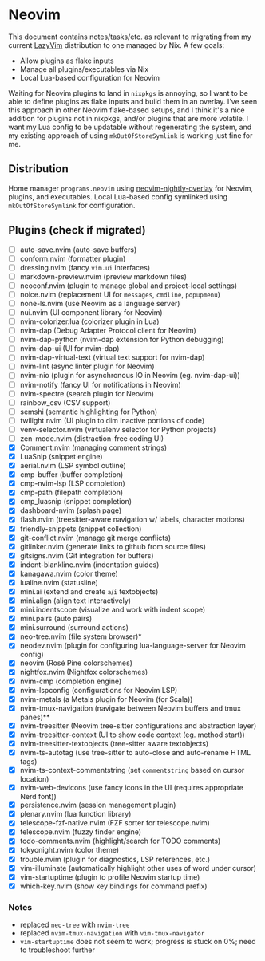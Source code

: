 <!-- markdownlint-disable MD013 -->

# Neovim

This document contains notes/tasks/etc. as relevant to migrating from my current [LazyVim](https://github.com/ascander/nvim) distribution to one managed by Nix. A few goals:

- Allow plugins as flake inputs
- Manage all plugins/executables via Nix
- Local Lua-based configuration for Neovim

Waiting for Neovim plugins to land in `nixpkgs` is annoying, so I want to be able to define plugins as flake inputs and build them in an overlay. I've seen this approach in other Neovim flake-based setups, and I think it's a nice addition for plugins not in nixpkgs, and/or plugins that are more volatile. I want my Lua config to be updatable without regenerating the system, and my existing approach of using `mkOutOfStoreSymlink` is working just fine for me.

## Distribution

Home manager `programs.neovim` using [neovim-nightly-overlay](https://github.com/nix-community/neovim-nightly-overlay) for Neovim, plugins, and executables. Local Lua-based config symlinked using `mkOutOfStoreSymlink` for configuration.

## Plugins (check if migrated)

- [ ] auto-save.nvim (auto-save buffers)
- [ ] conform.nvim (formatter plugin)
- [ ] dressing.nvim (fancy `vim.ui` interfaces)
- [ ] markdown-preview.nvim (preview markdown files)
- [ ] neoconf.nvim (plugin to manage global and project-local settings)
- [ ] noice.nvim (replacement UI for `messages`, `cmdline`, `popupmenu`)
- [ ] none-ls.nvim (use Neovim as a language server)
- [ ] nui.nvim (UI component library for Neovim)
- [ ] nvim-colorizer.lua (colorizer plugin in Lua)
- [ ] nvim-dap (Debug Adapter Protocol client for Neovim)
- [ ] nvim-dap-python (nvim-dap extension for Python debugging)
- [ ] nvim-dap-ui (UI for nvim-dap)
- [ ] nvim-dap-virtual-text (virtual text support for nvim-dap)
- [ ] nvim-lint (async linter plugin for Neovim)
- [ ] nvim-nio (plugin for asynchronous IO in Neovim (eg. nvim-dap-ui))
- [ ] nvim-notify (fancy UI for notifications in Neovim)
- [ ] nvim-spectre (search plugin for Neovim)
- [ ] rainbow_csv (CSV support)
- [ ] semshi (semantic highlighting for Python)
- [ ] twilight.nvim (UI plugin to dim inactive portions of code)
- [ ] venv-selector.nvim (virtualenv selector for Python projects)
- [ ] zen-mode.nvim (distraction-free coding UI)
- [x] Comment.nvim (managing comment strings)
- [x] LuaSnip (snippet engine)
- [x] aerial.nvim (LSP symbol outline)
- [x] cmp-buffer (buffer completion)
- [x] cmp-nvim-lsp (LSP completion)
- [x] cmp-path (filepath completion)
- [x] cmp_luasnip (snippet completion)
- [x] dashboard-nvim (splash page)
- [x] flash.nvim (treesitter-aware navigation w/ labels, character motions)
- [x] friendly-snippets (snippet collection)
- [x] git-conflict.nvim (manage git merge conflicts)
- [x] gitlinker.nvim (generate links to github from source files)
- [x] gitsigns.nvim (Git integration for buffers)
- [x] indent-blankline.nvim (indentation guides)
- [x] kanagawa.nvim (color theme)
- [x] lualine.nvim (statusline)
- [x] mini.ai (extend and create `a`/`i` textobjects)
- [x] mini.align (align text interactively)
- [x] mini.indentscope (visualize and work with indent scope)
- [x] mini.pairs (auto pairs)
- [x] mini.surround (surround actions)
- [x] neo-tree.nvim (file system browser)\*
- [x] neodev.nvim (plugin for configuring lua-language-server for Neovim config)
- [x] neovim (Rosé Pine colorschemes)
- [x] nightfox.nvim (Nightfox colorschemes)
- [x] nvim-cmp (completion engine)
- [x] nvim-lspconfig (configurations for Neovim LSP)
- [x] nvim-metals (a Metals plugin for Neovim (for Scala))
- [x] nvim-tmux-navigation (navigate between Neovim buffers and tmux panes)\*\*
- [x] nvim-treesitter (Neovim tree-sitter configurations and abstraction layer)
- [x] nvim-treesitter-context (UI to show code context (eg. method start))
- [x] nvim-treesitter-textobjects (tree-sitter aware textobjects)
- [x] nvim-ts-autotag (use tree-sitter to auto-close and auto-rename HTML tags)
- [x] nvim-ts-context-commentstring (set `commentstring` based on cursor location)
- [x] nvim-web-devicons (use fancy icons in the UI (requires appropriate Nerd font))
- [x] persistence.nvim (session management plugin)
- [x] plenary.nvim (lua function library)
- [x] telescope-fzf-native.nvim (FZF sorter for telescope.nvim)
- [x] telescope.nvim (fuzzy finder engine)
- [x] todo-comments.nvim (highlight/search for TODO comments)
- [x] tokyonight.nvim (color theme)
- [x] trouble.nvim (plugin for diagnostics, LSP references, etc.)
- [x] vim-illuminate (automatically highlight other uses of word under cursor)
- [x] vim-startuptime (plugin to profile Neovim startup time)
- [x] which-key.nvim (show key bindings for command prefix)

### Notes

- replaced `neo-tree` with `nvim-tree`
- replaced `nvim-tmux-navigation` with `vim-tmux-navigator`
- `vim-startuptime` does not seem to work; progress is stuck on 0%; need to troubleshoot further

